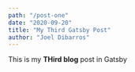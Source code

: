 ```yaml
---
path: "/post-one"
date: "2020-09-20"
title: "My Third Gatsby Post"
author: "Joel Dibarros"
---
```


This is my **THird blog** post in Gatsby
